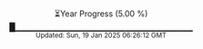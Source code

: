 <p align="center">
⏳Year Progress (5.00 %) <br>
█▁▁▁▁▁▁▁▁▁▁▁▁▁▁▁▁▁▁▁▁▁▁▁▁▁▁▁▁▁ <br>
<sub>Updated: Sun, 19 Jan 2025 06:26:12 GMT</sub>
</p>

